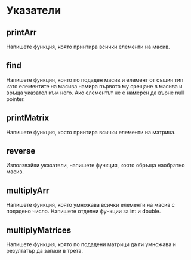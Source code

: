 # Указатели

## printArr

Напишете функция, която принтира всички елементи на масив.

## find

Напишете функция, която по подаден масив и елемент от същия тип като елементите на масива намира първото му срещане в масива и връща указател към него. Ако елементът не е намерен да върне null pointer.

## printMatrix

Напишете функция, която принтира всички елементи на матрица.

## reverse

Използвайки указатели, напишете функция, която обръща наобратно масив.

## multiplyArr
Напишете функция, която умножава всички елементи на масив с подадено число. Напишете отделни функции за int и double.

## multiplyMatrices
Напишете функция, която по подадени матрици да ги умножава и резултатър да запази в трета.